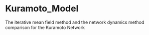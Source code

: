 # Kuramoto_Model
The iterative mean field method and the network dynamics method comparison for the Kuramoto Network
